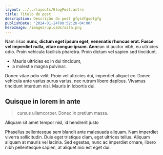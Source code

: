 ```yaml
---
layout: ../../layouts/BlogPost.astro
title: Titulo do post
description: Descrição do post gfgsdfgsdfgfg
publishDate: '2024-01-24T08:52:28-04:00'
heroImage: /images/uploads/sala.png
---
```

Nam risus **nunc, dictum eget ipsum eget, venenatis rhoncus erat. Fusce vel imperdiet nulla, vitae congue ipsum. Aen**ean id auctor nibh, eu ultricies odio. Proin vehicula facilisis pharetra. Proin dictum vel sapien sed tincidunt.

* Mauris ultricies ex in dui tincidunt,
* a molestie magna pulvinar.

Donec vitae odio velit. Proin vel ultricies dui, imperdiet aliquet ex. Donec vehicula ante varius purus varius, nec rutrum libero dapibus. Vivamus tincidunt interdum nisi. Mauris in lobortis dui.



## Quisque in lorem in ante

> cursus ullamcorper. Donec in pretium massa.

Aliquam sit amet tempor nisl, id hendrerit justo

 Phasellus pellentesque sem blandit ante malesuada aliquam. Nam imperdiet viverra sollicitudin. Duis eget tristique diam, eget ultrices tellus. Aliquam aliquam at mauris vel lacinia. Sed egestas, nunc ac imperdiet ornare, libero nibh pellentesque sapien, at aliquet nisi est eget dui.

